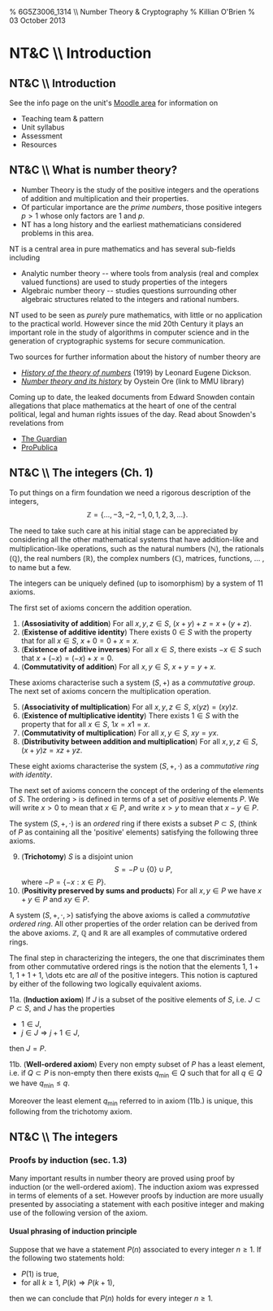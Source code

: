 % 6G5Z3006_1314 \\\\ Number Theory & Cryptography
% Killian O'Brien
% 03 October 2013

# NT&C \\\\ Introduction

## NT&C \\\\ Introduction
See the info page on the unit's [Moodle area](http://moodle.mmu.ac.uk/course/view.php?id=35029) for information on 

* Teaching team & pattern
* Unit syllabus
* Assessment
* Resources

## NT&C \\\\ What is number theory?

* Number Theory is the study of the positive integers and the operations of addition and multiplication and their properties.
* Of particular importance are the *prime numbers*, those positive integers $p>1$ whose only factors are 1 and $p$. 
* NT has a long history and the earliest mathematicians considered problems in this area. 

NT is a central area in pure mathematics and has several sub-fields including

* Analytic number theory -- where tools from analysis (real and complex valued functions) are used to study properties of the integers
* Algebraic number theory -- studies questions surrounding other algebraic structures related to the integers and rational numbers. 

NT used to be seen as *purely* pure mathematics, with little or no application to the practical world. However since the mid 20th Century it plays an important role in the study of algorithms in computer science and in the generation of cryptographic systems for secure communication.

Two sources for further information about the history of number theory are

* [*History of the theory of numbers*](http://openlibrary.org/books/OL6616242M/History_of_the_theory_of_numbers_...) (1919) by Leonard Eugene Dickson.
* [*Number theory and its history*](http://capitadiscovery.co.uk/mmu/items/1539085) by Oystein Ore (link to MMU library)


Coming up to date, the leaked documents from Edward Snowden contain allegations that place mathematics at the heart of one of the central political, legal and human rights issues of the day. Read about Snowden's revelations from 

* [The Guardian](http://www.theguardian.com/world/edward-snowden)
* [ProPublica](http://www.propublica.org/series/surveillance)

## NT&C \\\\ The integers (Ch. 1)
To put things on a firm foundation we need a rigorous description of the integers,
$$\mathbb{Z} = \left \{ \dots, -3, -2, -1, 0 , 1 , 2, 3, \dots \right \}.$$

The need to take such care at his initial stage can be appreciated by considering all the other mathematical systems that have addition-like and multiplication-like operations, such as the natural numbers ($\mathbb{N}$), the rationals ($\mathbb{Q}$), the real numbers ($\mathbb{R}$), the complex numbers ($\mathbb{C}$), matrices, functions, $\dots$ , to name but a few.

The integers can be uniquely defined (up to isomorphism) by a system of 11 axioms.

The first set of axioms concern the addition operation.

1. (**Assosiativity of addition**) For all $x,y,z \in S$, $(x+y)+z = x+ (y+z)$.
2. (**Existense of additive identity**) There exists $0 \in S$ with the property that for all $x \in S$, $x+0=0+x =x$.
3. (**Existence of additive inverses**) For all $x \in S$, there exists $-x \in S$ such that $x + (-x) = (-x) + x = 0$.
4. (**Commutativity of addition**) For all $x,y \in S$, $x+y = y+x$.

These axioms characterise such a system $(S, +)$ as a *commutative group*. The next set of axioms concern the multiplication operation.

5. (**Associativity of multiplication**) For all $x,y,z \in S$, $x(yz) = (xy)z$.
6. (**Existence of multiplicative identity**) There exists $1 \in S$ with the property that for all $x \in S$, $1x = x1 = x$. 
7. (**Commutativity of multiplication**) For all $x,y \in S$, $xy = yx$. 
8. (**Distributivity between addition and multiplication**) For all $x,y,z \in S$, $(x+y)z = xz + yz$.

These eight axioms characterise the system $(S, + , \cdot)$ as a *commutative ring with identity*. 

The next set of axioms concern the concept of the ordering of the elements of $S$. The ordering $>$ is defined in terms of a set of *positive* elements $P$. We will write $x>0$ to mean that $x \in P$, and write $x>y$ to mean that $x-y \in P$.

The system $(S, + , \cdot)$ is an *ordered* ring if there exists a subset $P \subset S$, (think of $P$ as containing all the 'positive' elements) satisfying the following three axioms.

9. (**Trichotomy**) $S$ is a disjoint union 
$$
S= -P \cup \{ 0 \} \cup P,
$$
where $-P=\{ -x : x \in P \}$.
10. (**Positivity preserved by sums and products**) For all $x,y \in P$ we have $x+y \in P$ and $xy \in P$.

A system $(S,+,\cdot,>)$ satisfying the above axioms is called a *commutative ordered ring*. All other properties of the order relation can be derived from the above axioms. $\mathbb{Z}$, $\mathbb{Q}$ and $\mathbb{R}$ are all examples of commutative ordered rings. 

The final step in characterizing the integers, the one that discriminates them from other commutative ordered rings is the notion that the elements $1$, $1+1$, $1+1+1$, \dots etc are *all* of the positive integers. This notion is captured by either of the following two logically equivalent axioms.

11a. (**Induction axiom**) If $J$ is a subset of the positive elements of $S$, i.e. $J \subset P \subset S$, and $J$ has the properties 
	
* $1 \in J$,
* $j \in J \Rightarrow j+1 \in J$,

then $J = P$. 

11b. (**Well-ordered axiom**) Every non empty subset of $P$ has a least element, i.e. if $Q \subset P$ is non-empty then there exists $q_{\text{min}} \in Q$ such that for all $q \in Q$ we have $q_{\text{min}} \leq q$.

Moreover the least element $q_{\text{min}}$ referred to in axiom (11b.) is unique, this following from the trichotomy axiom.

## NT&C \\\\ The integers 

### Proofs by induction (sec. 1.3)

Many important results in number theory are proved using proof by induction (or the well-ordered axiom). The induction axiom was expressed in terms of elements of a set. However proofs by induction are more usually presented by associating a statement with each positive integer and making use of the following version of the axiom.

#### Usual phrasing of induction principle
Suppose that we have a statement $P(n)$ associated to every integer $n \geq 1$. If the following two statements hold:

* $P(1)$ is true,
* for all $k \geq 1$, $P(k) \Rightarrow P(k+1)$,

then we can conclude that $P(n)$ holds for every integer $n \geq 1$.





<!--- 
 <div class="compute"><script type="text/x-sage"><div class="compute"><script type="text/x-sage">
@interact
def tline(ep=slider(0.0001,4,0.1,0)):
          p=plot(sin(x), (x, 0, 2*pi));
          a=pi/2;
          u=a+ep;
          slope=(sin(u)-sin(a))/(u-a);
          q=plot(slope*(x-pi/2)+sin(pi/2), (x,0,2*pi), color='red');
          (p+q).show();
</script></div> </script></div> 


[`cloud.sagemath.com`](https://cloud.sagemath.com).
 --->